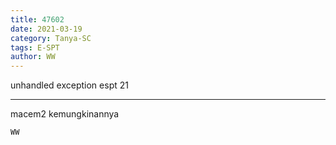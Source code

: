 ```yaml
---
title: 47602
date: 2021-03-19
category: Tanya-SC
tags: E-SPT
author: WW
---
```


unhandled exception espt 21

---

macem2 kemungkinannya

`WW`
